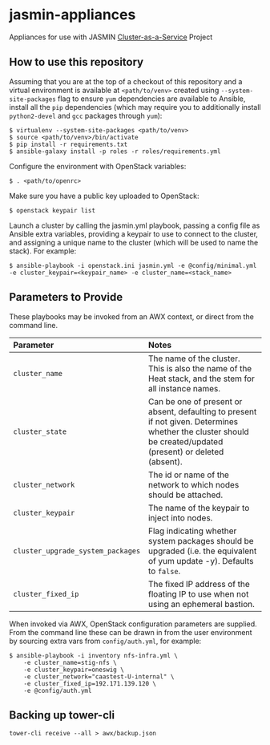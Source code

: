 # jasmin-appliances

Appliances for use with JASMIN [Cluster-as-a-Service][caas] Project

## How to use this repository

Assuming that you are at the top of a checkout of this repository and a virtual
environment is available at `<path/to/venv>` created using
`--system-site-packages` flag to ensure `yum` dependencies are available to
Ansible, install all the `pip` dependencies (which may require you to
additionally install `python2-devel` and `gcc` packages through `yum`):

    $ virtualenv --system-site-packages <path/to/venv>
    $ source <path/to/venv>/bin/activate
    $ pip install -r requirements.txt
    $ ansible-galaxy install -p roles -r roles/requirements.yml

Configure the environment with OpenStack variables:

    $ . <path/to/openrc>

Make sure you have a public key uploaded to OpenStack:

    $ openstack keypair list

Launch a cluster by calling the jasmin.yml playbook, passing a config file as
Ansible extra variables, providing a keypair to use to connect to the cluster,
and assigning a unique name to the cluster (which will be used to name the
stack). For example:

    $ ansible-playbook -i openstack.ini jasmin.yml -e @config/minimal.yml -e cluster_keypair=<keypair_name> -e cluster_name=<stack_name>

## Parameters to Provide

These playbooks may be invoked from an AWX context, or direct from the command line.

| Parameter | Notes |
|:----------|:------|
| `cluster_name` | The name of the cluster.  This is also the name of the Heat stack, and the stem for all instance names. |
| `cluster_state` | Can be one of present or absent, defaulting to present if not given. Determines whether the cluster should be created/updated (present) or deleted (absent). |
| `cluster_network` | The id or name of the network to which nodes should be attached. |
| `cluster_keypair` | The name of the keypair to inject into nodes. |
| `cluster_upgrade_system_packages` | Flag indicating whether system packages should be upgraded (i.e. the equivalent of yum update -y). Defaults to `false`. |
| `cluster_fixed_ip` | The fixed IP address of the floating IP to use when not using an ephemeral bastion. |

When invoked via AWX, OpenStack configuration parameters are supplied.
From the command line these can be drawn in from the user environment by sourcing
extra vars from `config/auth.yml`, for example:

```
$ ansible-playbook -i inventory nfs-infra.yml \
    -e cluster_name=stig-nfs \
    -e cluster_keypair=oneswig \
    -e cluster_network="caastest-U-internal" \
    -e cluster_fixed_ip=192.171.139.120 \
    -e @config/auth.yml
```

## Backing up tower-cli

    tower-cli receive --all > awx/backup.json

[caas]: https://github.com/cedadev/jasmin-cluster-as-a-service/projects/1
